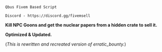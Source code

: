 ``Qbus Fivem Based Script``

``Discord - https://discord.gg/fivemsell``

**Kill NPC Goons and get the nuclear papers from a hidden crate to sell it.**

**Optimized & Updated.**

(*This is rewritten and recreated version of erratic_bounty.*)
